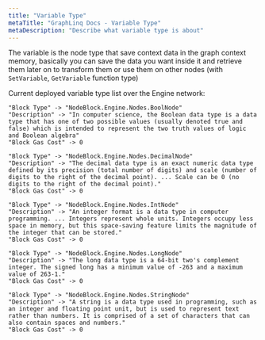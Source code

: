 ```yaml
---
title: "Variable Type"
metaTitle: "GraphLinq Docs - Variable Type"
metaDescription: "Describe what variable type is about"
---
```


The variable is the node type that save context data in the graph context memory, basically you can save the data
you want inside it and retrieve them later on to transform them or use them on other nodes (with `SetVariable`, `GetVariable` function type)


Current deployed variable type list over the Engine network:<br/>

```
"Block Type" -> "NodeBlock.Engine.Nodes.BoolNode"
"Description" -> "In computer science, the Boolean data type is a data type that has one of two possible values (usually denoted true and false) which is intended to represent the two truth values of logic and Boolean algebra"
"Block Gas Cost" -> 0
```
```
"Block Type" -> "NodeBlock.Engine.Nodes.DecimalNode"
"Description" -> "The decimal data type is an exact numeric data type defined by its precision (total number of digits) and scale (number of digits to the right of the decimal point). ... Scale can be 0 (no digits to the right of the decimal point)."
"Block Gas Cost" -> 0
```
```
"Block Type" -> "NodeBlock.Engine.Nodes.IntNode"
"Description" -> "An integer format is a data type in computer programming. ... Integers represent whole units. Integers occupy less space in memory, but this space-saving feature limits the magnitude of the integer that can be stored."
"Block Gas Cost" -> 0
```
```
"Block Type" -> "NodeBlock.Engine.Nodes.LongNode"
"Description" -> "The long data type is a 64-bit two's complement integer. The signed long has a minimum value of -263 and a maximum value of 263-1."
"Block Gas Cost" -> 0
```
```
"Block Type" -> "NodeBlock.Engine.Nodes.StringNode"
"Description" -> "A string is a data type used in programming, such as an integer and floating point unit, but is used to represent text rather than numbers. It is comprised of a set of characters that can also contain spaces and numbers."
"Block Gas Cost" -> 0
```
